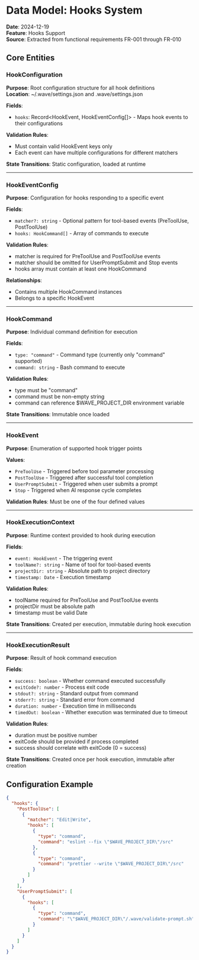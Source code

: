 # Data Model: Hooks System

**Date**: 2024-12-19  
**Feature**: Hooks Support  
**Source**: Extracted from functional requirements FR-001 through FR-010

## Core Entities

### HookConfiguration
**Purpose**: Root configuration structure for all hook definitions  
**Location**: ~/.wave/settings.json and .wave/settings.json

**Fields**:
- `hooks`: Record<HookEvent, HookEventConfig[]> - Maps hook events to their configurations

**Validation Rules**:
- Must contain valid HookEvent keys only
- Each event can have multiple configurations for different matchers

**State Transitions**: Static configuration, loaded at runtime

---

### HookEventConfig  
**Purpose**: Configuration for hooks responding to a specific event  

**Fields**:
- `matcher?: string` - Optional pattern for tool-based events (PreToolUse, PostToolUse)
- `hooks: HookCommand[]` - Array of commands to execute

**Validation Rules**:
- matcher is required for PreToolUse and PostToolUse events
- matcher should be omitted for UserPromptSubmit and Stop events
- hooks array must contain at least one HookCommand

**Relationships**: 
- Contains multiple HookCommand instances
- Belongs to a specific HookEvent

---

### HookCommand
**Purpose**: Individual command definition for execution

**Fields**:
- `type: "command"` - Command type (currently only "command" supported)  
- `command: string` - Bash command to execute

**Validation Rules**:
- type must be "command"
- command must be non-empty string
- command can reference $WAVE_PROJECT_DIR environment variable

**State Transitions**: Immutable once loaded

---

### HookEvent  
**Purpose**: Enumeration of supported hook trigger points

**Values**:
- `PreToolUse` - Triggered before tool parameter processing
- `PostToolUse` - Triggered after successful tool completion
- `UserPromptSubmit` - Triggered when user submits a prompt  
- `Stop` - Triggered when AI response cycle completes

**Validation Rules**: Must be one of the four defined values

---

### HookExecutionContext
**Purpose**: Runtime context provided to hook during execution

**Fields**:
- `event: HookEvent` - The triggering event
- `toolName?: string` - Name of tool for tool-based events
- `projectDir: string` - Absolute path to project directory
- `timestamp: Date` - Execution timestamp

**Validation Rules**:
- toolName required for PreToolUse and PostToolUse events
- projectDir must be absolute path
- timestamp must be valid Date

**State Transitions**: Created per execution, immutable during hook execution

---

### HookExecutionResult
**Purpose**: Result of hook command execution

**Fields**:
- `success: boolean` - Whether command executed successfully
- `exitCode?: number` - Process exit code  
- `stdout?: string` - Standard output from command
- `stderr?: string` - Standard error from command
- `duration: number` - Execution time in milliseconds
- `timedOut: boolean` - Whether execution was terminated due to timeout

**Validation Rules**:
- duration must be positive number
- exitCode should be provided if process completed
- success should correlate with exitCode (0 = success)

**State Transitions**: Created once per hook execution, immutable after creation

## Configuration Example

```json
{
  "hooks": {
    "PostToolUse": [
      {
        "matcher": "Edit|Write",
        "hooks": [
          {
            "type": "command", 
            "command": "eslint --fix \"$WAVE_PROJECT_DIR\"/src"
          },
          {
            "type": "command",
            "command": "prettier --write \"$WAVE_PROJECT_DIR\"/src"
          }
        ]
      }
    ],
    "UserPromptSubmit": [
      {
        "hooks": [
          {
            "type": "command",
            "command": "\"$WAVE_PROJECT_DIR\"/.wave/validate-prompt.sh"
          }
        ]
      }
    ]
  }
}
```